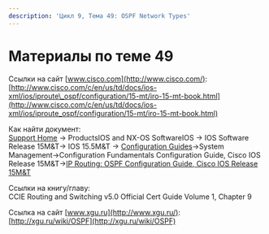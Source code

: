 ```yaml
---
description: 'Цикл 9, Тема 49: OSPF Network Types'
---
```


# Материалы по теме 49

Ссылки на сайт [www.cisco.com](http://www.cisco.com/):  
[http://www.cisco.com/c/en/us/td/docs/ios-xml/ios/iproute\_ospf/configuration/15-mt/iro-15-mt-book.html](http://www.cisco.com/c/en/us/td/docs/ios-xml/ios/iproute_ospf/configuration/15-mt/iro-15-mt-book.html)

Как найти документ:  
[Support Home](http://www.cisco.com/c/en/us/support/index.html) → ProductsIOS and NX-OS SoftwareIOS → IOS Software Release 15M&T→ IOS 15.5M&T → [Configuration Guides](http://www.cisco.com/c/en/us/support/ios-nx-os-software/ios-15-5m-t/products-installation-and-configuration-guides-list.html)→System Management→Configuration Fundamentals Configuration Guide, Cisco IOS Release 15M&T→[IP Routing: OSPF Configuration Guide, Cisco IOS Release 15M&T](http://www.cisco.com/c/en/us/td/docs/ios-xml/ios/iproute_ospf/configuration/15-mt/iro-15-mt-book.html)

Ссылки на книгу/главу:  
CCIE Routing and Switching v5.0 Official Cert Guide Volume 1, Chapter 9

Ссылка на сайт [www.xgu.ru](http://www.xgu.ru/):  
[http://xgu.ru/wiki/OSPF](http://xgu.ru/wiki/OSPF)

